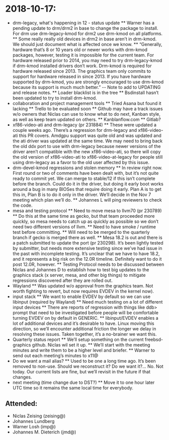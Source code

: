 # 2018-10-17:
 * drm-legacy, what's happening in 12 - status update
 ** Warner has a pending update to drm/drm2 in base to change the package to install. For drm use drm-legacy-kmod for drm2 use drm-kmod on all platforms.
 ** Some really really old devices in drm2 in base aren’t in drm-kmod. We should just document what is affected once we know.
 ** “Generally, hardware that’s 8 or 10 years old or newer works with drm-kmod packages, however, testing it is impossible for the current team. For hardware released prior to 2014, you may need to try drm-legacy-kmod if drm-kmod installed drivers don’t work. Drm-kmod is required for hardware released since 2013. The graphics team only commits to support for hardware released in since 2013. If you have hardware supported by drm-kmod, you are strongly encouraged to use drm-kmod because its support is much much better.” -- Note to add to UPDATING and release notes.
 ** Loader blacklist is in the tree
 ** Bsdinstall hasn’t been updated to try to install drm-kmod.
 * collaboration and project management tools
 ** Tried Asana but found it lacking
 ** Trello to be evaluated soon
 ** Github may have a track issues w/o owners that Niclas can use to know what to do next, Kanban style, as well as keep team updated on others.
 ** Kanblanflow.com
 ** Gitlab?
 * xf86-video-ati and drm-legacy (pr 231884)
 ** These were updated a couple weeks ago. There’s a regression for drm-legacy and xf86-video-ati this PR covers. Amdgpu support was quite old and was updated and the ati driver was updated at the same time. We may need to bring back the old ddx port to use with drm-legacy because newer versions of the driver aren’t compatible with the new xf86-video-ati, so there will copy the old version of xf86-video-ati to xf86-video-at-legacy for people still using drm-legacy as a favor to the old user affected by this issue.
 * drm-devel-kmod regressions and stolen memory
 ** In review right now. First round or two of comments have been dealt with, but it’s not quite ready to commit yet. We can merge to stable/12 if this isn’t complete before the branch. Could do it in the driver, but doing it early boot works around a bug in many BIOSes that require doing it early. Plan A is to get this in, Plan B is to do it only in the driver. We’ll decide in the Nov 7 meeting which plan we’ll do.
 ** Johannes L will ping reviewers to check the code.
 * mesa and testing protocol
 ** Need to move mesa to llvm70 (pr 230789)
 ** Do this at the same time as gecko, but that team proceeded more quickly, so mesa needs to catch up as quickly as possible so we don’t need two different versions of llvm.
 ** Need to have smoke / runtime test before committing.
 ** Will need to be merged to the quarterly branch if gecko is merged there as well.
 ** Mesa 18.2 is out and there is a patch submitted to update the port (pr 230298). It’s been lightly tested by submitter, but needs more extensive testing since we’ve had issue in the past with incomplete testing. It’s unclear that we have to have 18.2, and it represents a big risk on the 12.0R timeline. Definitely want to do it post 12.0R, however.
 ** Testing Protocol needs to be discussed between Niclas and Johannes D to establish how to test big updates to the graphics stack (x server, mesa, and other big things) to mitigate regressions discovered after they are rolled out.
 * Wayland
 ** Was updated w/o approval from the graphics team. Not worth fighting to revert, but now requires EVDEV in the kernel now).
 * input stack
 ** We want to enable EVDEV by default so we can use libinput (required by Wayland)
 ** Need much testing on a lot of different input devices
 ** There are reports of regression with things like ddb> prompt that need to be investigated before people will be comfortable turning EVDEV on by default in GENERIC.
 ** libinput/EVDEV enables a lot of additional devices and it’s desirable to have. Linux moving this direction, so we’ll encounter additional friction the longer we delay in resolving these issues. Taken together, it’s a no-brainer we want this.
 * Quarterly status report
 ** We’ll setup something on the current freebsd-graphics github. Niclas wil set it up.
 ** We’ll start with the meeting minutes and write them to be a higher level and briefer.
 ** Warner to send out each meeting’s minutes to x11@
 * Do we want a mail alias?
 ** Used to be one a long time ago. It’s been removed to non-use. Should we reconstruct it? Do we want it?... No. Not today. Our current lists are fine, but we’ll revisit in the future if that changes.
 * next meeting (time change due to DST?)
 ** Move it to one hour later UTC time so it remains the same local time for everybody.

## Attended:
 * Niclas Zeising (zeising@)
 * Johannes Lundberg
 * Warner Losh (imp@)
 * Johannes M. Dieterich (jmd@)

